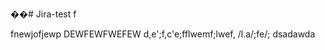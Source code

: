 ��#   J i r a - t e s t 
 
 
f

fnewjofjewp
DEWFEWFWEFEW
d,e';f,c'e;fflwemf;lwef, /l.a/;fe/;
dsadawda
